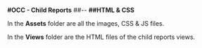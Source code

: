 **#OCC - Child Reports**
##--
**##HTML & CSS**

In the **Assets** folder are all the images, CSS & JS files.

In the **Views** folder are the HTML files of the child reports views.
